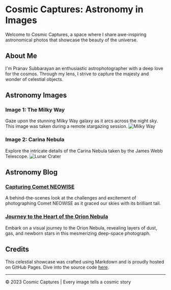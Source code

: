 # Cosmic Captures: Astronomy in Images

Welcome to Cosmic Captures, a space where I share awe-inspiring astronomical photos that showcase the beauty of the universe.

## About Me

I'm Pranav Subbarayan an enthusiastic astrophotographer with a deep love for the cosmos. Through my lens, I strive to capture the majesty and wonder of celestial objects.

## Astronomy Images

### Image 1: The Milky Way

Gaze upon the stunning Milky Way galaxy as it arcs across the night sky. This image was taken during a remote stargazing session. ![Milky Way](<img src="./milky-way.webp" style="width:50%; margin:auto; display:block">)

### Image 2: Carina Nebula

Explore the intricate details of the Carina Nebula taken by the James Webb Telescope. ![Lunar Crater](<img src="./james-webb.jpg" style="width:50%; margin:auto; display:block">)


## Astronomy Blog

### [Capturing Comet NEOWISE](https://example.com/blog/comet-neowise)

A behind-the-scenes look at the challenges and excitement of photographing Comet NEOWISE as it graced our skies with its brilliant tail.

### [Journey to the Heart of the Orion Nebula](https://example.com/blog/orion-nebula)

Embark on a visual journey to the Orion Nebula, revealing layers of dust, gas, and newborn stars in this mesmerizing deep-space photograph.

## Credits

This celestial showcase was crafted using Markdown and is proudly hosted on GitHub Pages. Dive into the source code [here](https://github.com/username/astronomy-website).

---

© 2023 Cosmic Captures | Every image tells a cosmic story
